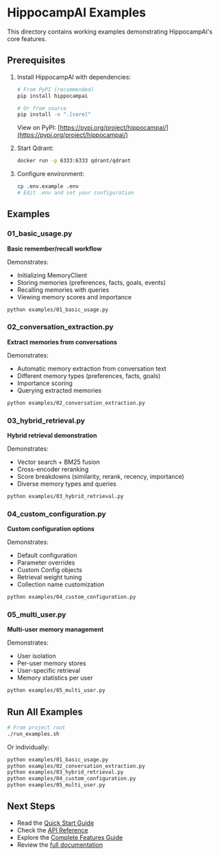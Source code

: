 # HippocampAI Examples

This directory contains working examples demonstrating HippocampAI's core features.

## Prerequisites

1. Install HippocampAI with dependencies:
   ```bash
   # From PyPI (recommended)
   pip install hippocampai

   # Or from source
   pip install -e ".[core]"
   ```

   View on PyPI: [https://pypi.org/project/hippocampai/](https://pypi.org/project/hippocampai/)

2. Start Qdrant:
   ```bash
   docker run -p 6333:6333 qdrant/qdrant
   ```

3. Configure environment:
   ```bash
   cp .env.example .env
   # Edit .env and set your configuration
   ```

## Examples

### 01_basic_usage.py
**Basic remember/recall workflow**

Demonstrates:
- Initializing MemoryClient
- Storing memories (preferences, facts, goals, events)
- Recalling memories with queries
- Viewing memory scores and importance

```bash
python examples/01_basic_usage.py
```

### 02_conversation_extraction.py
**Extract memories from conversations**

Demonstrates:
- Automatic memory extraction from conversation text
- Different memory types (preferences, facts, goals)
- Importance scoring
- Querying extracted memories

```bash
python examples/02_conversation_extraction.py
```

### 03_hybrid_retrieval.py
**Hybrid retrieval demonstration**

Demonstrates:
- Vector search + BM25 fusion
- Cross-encoder reranking
- Score breakdowns (similarity, rerank, recency, importance)
- Diverse memory types and queries

```bash
python examples/03_hybrid_retrieval.py
```

### 04_custom_configuration.py
**Custom configuration options**

Demonstrates:
- Default configuration
- Parameter overrides
- Custom Config objects
- Retrieval weight tuning
- Collection name customization

```bash
python examples/04_custom_configuration.py
```

### 05_multi_user.py
**Multi-user memory management**

Demonstrates:
- User isolation
- Per-user memory stores
- User-specific retrieval
- Memory statistics per user

```bash
python examples/05_multi_user.py
```

## Run All Examples

```bash
# From project root
./run_examples.sh
```

Or individually:
```bash
python examples/01_basic_usage.py
python examples/02_conversation_extraction.py
python examples/03_hybrid_retrieval.py
python examples/04_custom_configuration.py
python examples/05_multi_user.py
```

## Next Steps

- Read the [Quick Start Guide](QUICKSTART.md)
- Check the [API Reference](API_REFERENCE.md)
- Explore the [Complete Features Guide](FEATURES.md)
- Review the [full documentation](../docs/)
